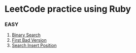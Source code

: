 # LeetCode practice using Ruby

### EASY
1. [Binary Search](https://github.com/calebkm/LeetCode/blob/main/easy/binary_search.rb)
2. [First Bad Version](https://github.com/calebkm/LeetCode/blob/main/easy/first_bad_version.rb)
3. [Search Insert Position](https://github.com/calebkm/LeetCode/blob/main/easy/search_insert_position.rb)
